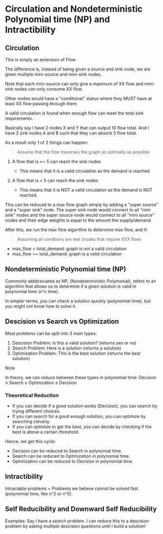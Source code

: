 # Circulation and Nondeterministic Polynomial time (NP) and Intractibility

## Circulation

This is simply an extension of Flow.

The difference is, instead of being given a source and sink node, we are 
given multiple mini-source and mini-sink nodes.

Note that each mini-source can only give a maximum of XX flow and mini-sink 
nodes can only consume XX flow. 

Other nodes would have a "conditional" status where they MUST have at least 
XX flow passing through them.

A valid circulation is found when enough flow can meet the total sink 
requirements.

Basically say I have 2 nodes X and Y that can output 10 flow total. And I have 
2 sink nodes A and B such that they can absorb 5 flow total.

As a result only 1 of 2 things can happen:

> Assume that the flow traverses the graph as optimally as possible 

1. A flow that is >= 5 can reach the sink nodes
    - This means that it is a valid circulation as the demand is reached

2. A flow that is < 5 can reach the sink nodes
    - This means that it is NOT a valid circulation as the demand is NOT reached.

This can be reduced to a max flow graph simply by adding a "super source" and 
a "super sink" node. The super sink node would connect to all "mini sink" 
nodes and the super source node would connect to all "mini source" nodes and 
their edge weights is equal to the amount the supply/demand. 

After this, we run the max flow algorithm to determine max flow, and if:

> Assuming all condtions are met (nodes that require XXX flow)

- max_flow < total_demand: graph is not a valid circulation
- max_flow >= total_demand: graph is a valid circulation

## Nondeterministic Polynomial time (NP)

Commonly abbbreviated as NP, (Nondeterministic Polymonial), refers to an 
algorithm that allows us to determine if a given solution is valid in 
polynomial time (n^c time).

In simpler terms, you can check a solution quickly (polynomial time), but 
you might not know how to solve it.

## Descision vs Search vs Optimization

Most problems can be split into 3 main types:
1. Descision Problem: Is this a valid solution? (returns yes or no)
2. Search Problem: Here is a solution (returns a solution)
3. Optimization Problem: This is the best solution (returns the best solution)

> [!note]
> In theory, we can reduce between these types in polynomial time:
> Decision ≤ Search ≤ Optimization ≤ Decision

### Theoretical Reduction

- If you can decide if a good solution exists (Decision), you can search by 
  trying different choices.
- If you can search for a good enough solution, you can optimize by searching 
  cleverly.
- If you can optimize to get the best, you can decide by checking if the best 
  is above a certain threshold.

Hence, we get this cycle:
- Decision can be reduced to Search in polynomial time.
- Search can be reduced to Optimization in polynomial time.
- Optimization can be reduced to Decision in polynomial time.

## Intractibility

Intractable problems = Problems we believe cannot be solved fast 
(polynomial time, like n^2 or n^5).

## Self Reducibility and Downward Self Reducibility

Examples:
Say I have a search problem. I can reduce this to a descision problem by 
asking multiple descision questions until I build a solution!






